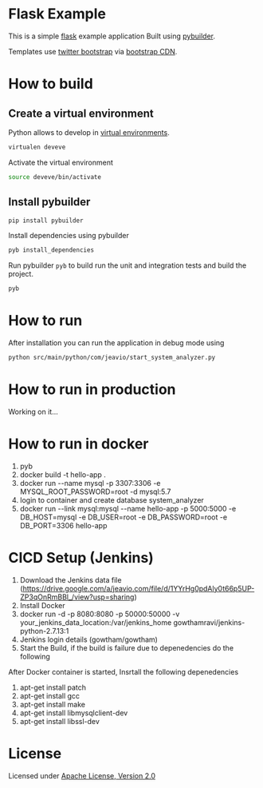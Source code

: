 # Flask Example 

This is a simple [flask](http://flask.pocoo.org/) example application Built using [pybuilder](http://pybuilder.github.com).

Templates use [twitter bootstrap](http://twitter.github.com/bootstrap/) via [bootstrap CDN](http://bootstrapcdn.com).

# How to build

## Create a virtual environment

Python allows to develop in [virtual environments](http://pypi.python.org/pypi/virtualenv).

```bash
virtualen deveve
```

Activate the virtual environment

```bash
source deveve/bin/activate
```

## Install pybuilder

```bash
pip install pybuilder
```

 Install dependencies using pybuilder
```bash
pyb install_dependencies
```

Run pybuilder `pyb` to build run the unit and integration tests and build the project.
```bash
pyb
```

# How to run

After installation you can run the application in debug mode using
```bash
python src/main/python/com/jeavio/start_system_analyzer.py
```

# How to run in production
Working on it...

# How to run in docker
1) pyb
2) docker build -t hello-app .
3) docker run --name mysql -p 3307:3306 -e MYSQL_ROOT_PASSWORD=root -d mysql:5.7
4) login to container and create database system_analyzer
5) docker run --link mysql:mysql --name hello-app -p 5000:5000 -e DB_HOST=mysql -e DB_USER=root -e DB_PASSWORD=root -e DB_PORT=3306 hello-app

# CICD Setup (Jenkins)
1) Download the Jenkins data file (https://drive.google.com/a/jeavio.com/file/d/1YYrHg0pdAly0t66p5UP-ZP3qOnRmBBl_/view?usp=sharing)
2) Install Docker
3) docker run -d -p 8080:8080 -p 50000:50000 -v your_jenkins_data_location:/var/jenkins_home gowthamravi/jenkins-python-2.7.13:1
4) Jenkins login details (gowtham/gowtham)
5) Start the Build, if the build is failure due to depenedencies do the following

After Docker container is started, Insrtall the following depenedencies

1) apt-get install patch
2) apt-get install gcc
3) apt-get install make
4) apt-get install libmysqlclient-dev
5) apt-get install libssl-dev

# License

Licensed under [Apache License, Version 2.0](http://www.apache.org/licenses/LICENSE-2.0.html)
